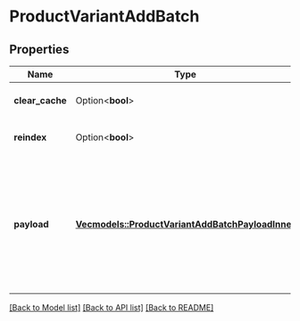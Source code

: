 # ProductVariantAddBatch

## Properties

Name | Type | Description | Notes
------------ | ------------- | ------------- | -------------
**clear_cache** | Option<**bool**> |  | [optional][default to false]
**reindex** | Option<**bool**> |  | [optional][default to false]
**payload** | [**Vec<models::ProductVariantAddBatchPayloadInner>**](ProductVariantAddBatch_payload_inner.md) | Contains an array of product variants objects. The list of properties may vary depending on the specific platform. | 

[[Back to Model list]](../README.md#documentation-for-models) [[Back to API list]](../README.md#documentation-for-api-endpoints) [[Back to README]](../README.md)


